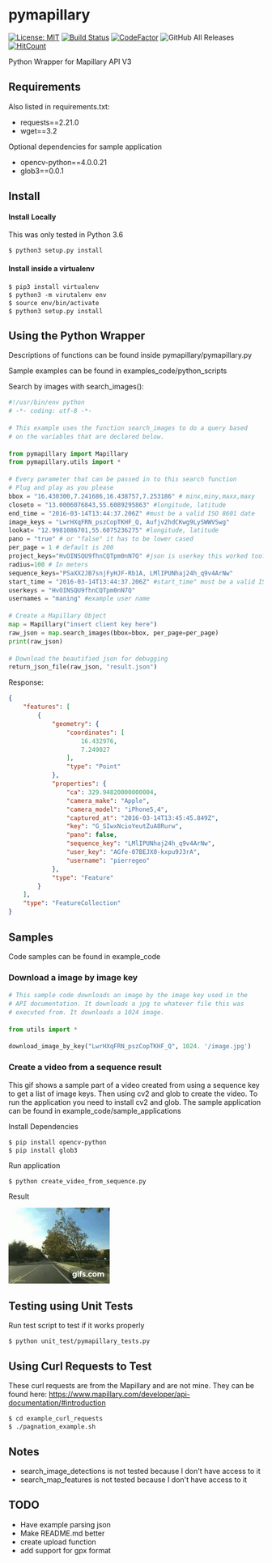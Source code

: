 # pymapillary

[![License: MIT](https://img.shields.io/badge/License-MIT-yellow.svg)](https://opensource.org/licenses/MIT)
[![Build Status](https://travis-ci.com/khmurakami/pymapillary.svg?token=GdqQUUu1xsypr1oorMoh&branch=master)](https://travis-ci.com/khmurakami/pymapillary)
[![CodeFactor](https://www.codefactor.io/repository/github/khmurakami/pymapillary/badge)](https://www.codefactor.io/repository/github/khmurakami/pymapillary)
![GitHub All Releases](https://img.shields.io/github/downloads/khmurakami/pymapillary/total.svg)
[![HitCount](http://hits.dwyl.com/khmurakami/pymapillary.svg)](http://hits.dwyl.com/khmurakami/pymapillary)

Python Wrapper for Mapillary API V3

## Requirements

Also listed in requirements.txt:

- requests==2.21.0
- wget==3.2

Optional dependencies for sample application

- opencv-python==4.0.0.21
- glob3==0.0.1

## Install

#### Install Locally

This was only tested in Python 3.6

```shell
$ python3 setup.py install
```

#### Install inside a virtualenv
```shell
$ pip3 install virtualenv
$ python3 -m virutalenv env
$ source env/bin/activate
$ python3 setup.py install
```

## Using the Python Wrapper

Descriptions of functions can be found inside pymapillary/pymapillary.py

Sample examples can be found in examples_code/python_scripts

Search by images with search_images():
```python
#!/usr/bin/env python
# -*- coding: utf-8 -*-

# This example uses the function search_images to do a query based
# on the variables that are declared below.

from pymapillary import Mapillary
from pymapillary.utils import *

# Every parameter that can be passed in to this search function
# Plug and play as you please
bbox = "16.430300,7.241686,16.438757,7.253186" # minx,miny,maxx,maxy
closeto = "13.0006076843,55.6089295863" #longitude, latitude
end_time = "2016-03-14T13:44:37.206Z" #must be a valid ISO 8601 date
image_keys = "LwrHXqFRN_pszCopTKHF_Q, Aufjv2hdCKwg9LySWWVSwg"
lookat= "12.9981086701,55.6075236275" #longitude, latitude
pano = "true" # or "false" it has to be lower cased
per_page = 1 # default is 200
project_keys="HvOINSQU9fhnCQTpm0nN7Q" #json is userkey this worked too? PSaXX2JB7snjFyHJF-Rb1A for sequence key? JnLaPNIam8LFNZL1Zh9bPQ all keys work?
radius=100 # In meters
sequence_keys="PSaXX2JB7snjFyHJF-Rb1A, LMlIPUNhaj24h_q9v4ArNw"
start_time = "2016-03-14T13:44:37.206Z" #start_time" must be a valid ISO 8601 date
userkeys = "HvOINSQU9fhnCQTpm0nN7Q"
usernames = "maning" #example user name

# Create a Mapillary Object
map = Mapillary("insert client key here")
raw_json = map.search_images(bbox=bbox, per_page=per_page)
print(raw_json)

# Download the beautified json for debugging
return_json_file(raw_json, "result.json")
```

Response:
```json
{
    "features": [
        {
            "geometry": {
                "coordinates": [
                    16.432976,
                    7.249027
                ],
                "type": "Point"
            },
            "properties": {
                "ca": 329.94820000000004,
                "camera_make": "Apple",
                "camera_model": "iPhone5,4",
                "captured_at": "2016-03-14T13:45:45.849Z",
                "key": "G_SIwxNcioYeutZuA8Rurw",
                "pano": false,
                "sequence_key": "LMlIPUNhaj24h_q9v4ArNw",
                "user_key": "AGfe-07BEJX0-kxpu9J3rA",
                "username": "pierregeo"
            },
            "type": "Feature"
        }
    ],
    "type": "FeatureCollection"
}
```

## Samples

Code samples can be found in example_code

### Download a image by image key


```python
# This sample code downloads an image by the image key used in the
# API documentation. It downloads a jpg to whatever file this was
# executed from. It downloads a 1024 image.

from utils import *

download_image_by_key("LwrHXqFRN_pszCopTKHF_Q", 1024. '/image.jpg')
```

### Create a video from a sequence result

This gif shows a sample part of a video created from using a sequence key to get a list of image keys. Then using cv2 and glob to create the video. To run the application you need to install cv2 and glob. The sample application can be found in example_code/sample_applications

Install Dependencies
```shell
$ pip install opencv-python
$ pip install glob3
```

Run application
```shell
$ python create_video_from_sequence.py
```

Result

![Alt Text](example_code/sample_applications/result.gif)

## Testing using Unit Tests

Run test script to test if it works properly

```shell
$ python unit_test/pymapillary_tests.py
```

## Using Curl Requests to Test

These curl requests are from the Mapillary and are not mine. They can be found here: <https://www.mapillary.com/developer/api-documentation/#introduction>

```
$ cd example_curl_requests
$ ./pagnation_example.sh
```

## Notes

- search_image_detections is not tested because I don't have access to it
- search_map_features is not tested because I don't have access to it


## TODO

- Have example parsing json
- Make README.md better
- create upload function
- add support for gpx format
